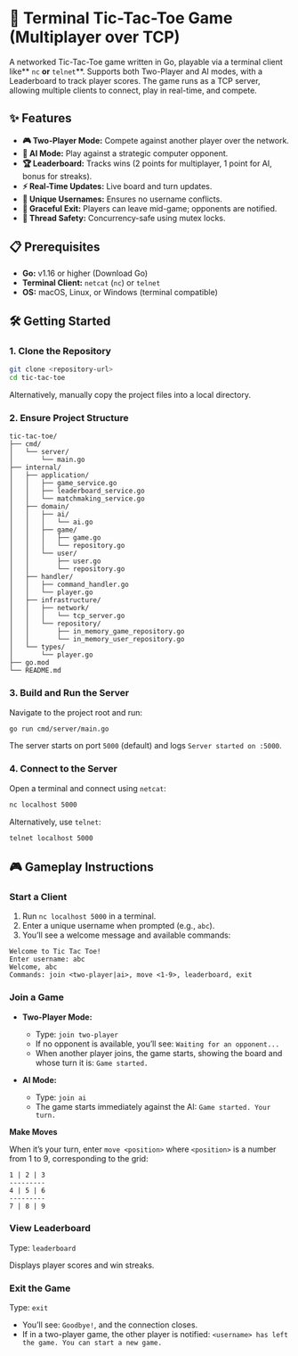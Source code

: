 # **🧩 Terminal Tic-Tac-Toe Game (Multiplayer over TCP)**

A networked Tic-Tac-Toe game written in Go, playable via a terminal client like** `nc` **or** `telnet`**. Supports both Two-Player and AI modes, with a Leaderboard to track player scores. The game runs as a TCP server, allowing multiple clients to connect, play in real-time, and compete.

## **✨ Features**

- **🎮 Two-Player Mode:** Compete against another player over the network.
- **🤖 AI Mode:** Play against a strategic computer opponent.
- **🏆 Leaderboard:** Tracks wins (2 points for multiplayer, 1 point for AI, bonus for streaks).
- **⚡ Real-Time Updates:** Live board and turn updates.
- **🔐 Unique Usernames:** Ensures no username conflicts.
- **🚪 Graceful Exit:** Players can leave mid-game; opponents are notified.
- **🧵 Thread Safety:** Concurrency-safe using mutex locks.

## **📋 Prerequisites**

- **Go:** v1.16 or higher (Download Go)
- **Terminal Client:** `netcat` (`nc`) or `telnet`
- **OS:** macOS, Linux, or Windows (terminal compatible)

## **🛠️ Getting Started**

### **1. Clone the Repository**

```bash
git clone <repository-url>
cd tic-tac-toe
```

Alternatively, manually copy the project files into a local directory.

### **2. Ensure Project Structure**

```
tic-tac-toe/
├── cmd/
│   └── server/
│       └── main.go
├── internal/
│   ├── application/
│   │   ├── game_service.go
│   │   ├── leaderboard_service.go
│   │   └── matchmaking_service.go
│   ├── domain/
│   │   ├── ai/
│   │   │   └── ai.go
│   │   ├── game/
│   │   │   ├── game.go
│   │   │   └── repository.go
│   │   └── user/
│   │       ├── user.go
│   │       └── repository.go
│   ├── handler/
│   │   ├── command_handler.go
│   │   └── player.go
│   ├── infrastructure/
│   │   ├── network/
│   │   │   └── tcp_server.go
│   │   └── repository/
│   │       ├── in_memory_game_repository.go
│   │       └── in_memory_user_repository.go
│   └── types/
│       └── player.go
├── go.mod
└── README.md
```

### **3. Build and Run the Server**

Navigate to the project root and run:

```bash
go run cmd/server/main.go
```

The server starts on port `5000` (default) and logs `Server started on :5000`.

### **4. Connect to the Server**

Open a terminal and connect using `netcat`:

```bash
nc localhost 5000
```

Alternatively, use `telnet`:

```bash
telnet localhost 5000
```

## **🎮 Gameplay Instructions**

### **Start a Client**

1. Run `nc localhost 5000` in a terminal.
2. Enter a unique username when prompted (e.g., `abc`).
3. You’ll see a welcome message and available commands:

```
Welcome to Tic Tac Toe!
Enter username: abc
Welcome, abc
Commands: join <two-player|ai>, move <1-9>, leaderboard, exit
```

### **Join a Game**

- **Two-Player Mode:**

  - Type: `join two-player`
  - If no opponent is available, you’ll see: `Waiting for an opponent...`
  - When another player joins, the game starts, showing the board and whose turn it is: `Game started.`

- **AI Mode:**

  - Type: `join ai`
  - The game starts immediately against the AI: `Game started. Your turn.`

**Make Moves**

When it’s your turn, enter `move <position>` where `<position>` is a number from 1 to 9, corresponding to the grid:

```
1 | 2 | 3
---------
4 | 5 | 6
---------
7 | 8 | 9
```

### **View Leaderboard**

Type: `leaderboard`

Displays player scores and win streaks.

### **Exit the Game**

Type: `exit`

- You’ll see: `Goodbye!`, and the connection closes.
- If in a two-player game, the other player is notified: `<username> has left the game. You can start a new game.`
